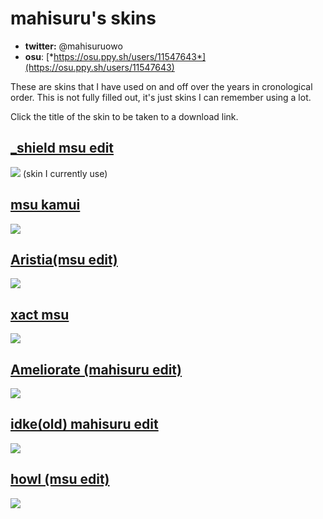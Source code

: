 # mahisuru's skins

- **twitter:** @mahisuruowo
- **osu**: [*https://osu.ppy.sh/users/11547643*](https://osu.ppy.sh/users/11547643)

These are skins that I have used on and off over the years in cronological order.
This is not fully filled out, it's just skins I can remember using a lot.

Click the title of the skin to be taken to a download link.

## [**_shield msu edit**](https://drive.google.com/file/d/1M3q5CV0PHMeZtAFcf-WIfngXYPuFMcKC/view?usp=sharing)
![](https://cdn.discordapp.com/attachments/648883152332259362/913759131209437184/screenshot730.png)
(skin I currently use)

## [**msu kamui**](https://drive.google.com/file/d/14RsUm_5J2wWies-LUK9x2QCBClB5vPFY/view?usp=sharing)
![](https://cdn.discordapp.com/attachments/648883152332259362/905802969100976168/screenshot716.jpg)


## [**Aristia(msu edit)**](https://drive.google.com/file/d/1TZaki3HZNkY_agtfDFQY-0Gbxd6wmHU-/view?usp=sharing)
![](https://cdn.discordapp.com/attachments/648883152332259362/895012181928714240/screenshot683.jpg)

## [**xact msu**](https://drive.google.com/file/d/1P9P2cbjt8gShgQ8EU-_xx1tqQVb74hip/view?usp=sharing)
![](https://cdn.discordapp.com/attachments/648883152332259362/895010540563345498/screenshot679.jpg)

## [**Ameliorate (mahisuru edit)**](https://drive.google.com/file/d/1T0JUUlZqbXmpaGj2QaNe8wPdRQJJ12Dw/view?usp=sharing)
![](https://cdn.discordapp.com/attachments/648883152332259362/895017453158023168/screenshot689.jpg)

## [**idke(old) mahisuru edit**](https://drive.google.com/file/d/1_XIqXAshscWHbcIxywnrK3QeB0MnA_3F/view?usp=sharing)
![](https://cdn.discordapp.com/attachments/648883152332259362/895018748380082226/screenshot690.jpg)

## [**howl (msu edit)**](https://drive.google.com/file/d/1l8ShmZfKpURmiLJH2-ewA4sfabj738vU/view?usp=sharing)
![](https://cdn.discordapp.com/attachments/648883152332259362/895019625702653992/screenshot692.jpg)
